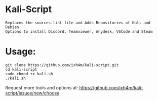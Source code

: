 # Kali-Script
	Replaces the sources.list file and Adds Repositories of Kali and Debian
	Options to install Discord, Teamviewer, Anydesk, VSCode and Steam

# Usage:
	
	git clone https://github.com/ixh4m/kali-script.git
	cd kali-script
	sudo chmod +x kali.sh
	./kali.sh

Request more tools and options at:
https://github.com/ixh4m/kali-script/issues/new/choose
